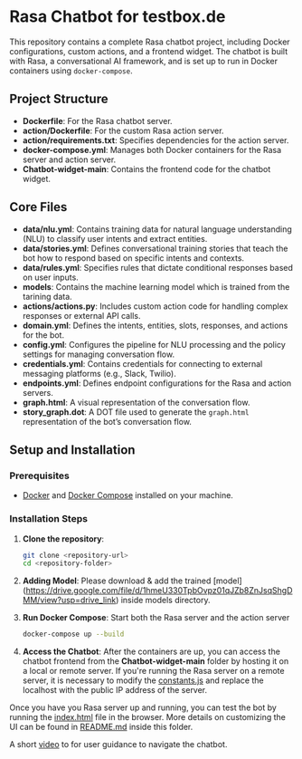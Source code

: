 # Rasa Chatbot for testbox.de

This repository contains a complete Rasa chatbot project, including Docker configurations, custom actions, and a frontend widget. The chatbot is built with Rasa, a conversational AI framework, and is set up to run in Docker containers using `docker-compose`.

## Project Structure

- **Dockerfile**: For the Rasa chatbot server.
- **action/Dockerfile**: For the custom Rasa action server.
- **action/requirements.txt**: Specifies dependencies for the action server.
- **docker-compose.yml**: Manages both Docker containers for the Rasa server and action server.
- **Chatbot-widget-main**: Contains the frontend code for the chatbot widget.

## Core Files

- **data/nlu.yml**: Contains training data for natural language understanding (NLU) to classify user intents and extract entities.
- **data/stories.yml**: Defines conversational training stories that teach the bot how to respond based on specific intents and contexts.
- **data/rules.yml**: Specifies rules that dictate conditional responses based on user inputs.
- **models**: Contains the machine learning model which is trained from the tarining data.
- **actions/actions.py**: Includes custom action code for handling complex responses or external API calls.
- **domain.yml**: Defines the intents, entities, slots, responses, and actions for the bot.
- **config.yml**: Configures the pipeline for NLU processing and the policy settings for managing conversation flow.
- **credentials.yml**: Contains credentials for connecting to external messaging platforms (e.g., Slack, Twilio).
- **endpoints.yml**: Defines endpoint configurations for the Rasa and action servers.
- **graph.html**: A visual representation of the conversation flow.
- **story_graph.dot**: A DOT file used to generate the `graph.html` representation of the bot’s conversation flow.

## Setup and Installation

### Prerequisites

- [Docker](https://docs.docker.com/get-docker/) and [Docker Compose](https://docs.docker.com/compose/install/) installed on your machine.

### Installation Steps

1. **Clone the repository**:
   ```bash
   git clone <repository-url>
   cd <repository-folder>

2. **Adding Model**: Please download & add the trained [model]   (https://drive.google.com/file/d/1hmeU330TpbOvpz01qJZb8ZnJsqShgDMM/view?usp=drive_link) inside models directory.

3. **Run Docker Compose**: Start both the Rasa server and the action server
   ```bash
   docker-compose up --build

4. **Access the Chatbot**: After the containers are up, you can access the chatbot frontend from the **Chatbot-widget-main** folder by hosting it on a local or remote server. If you're running the Rasa server on a remote server, it is necessary to modify the [constants.js](Chatbot-Widget-main/static/js/constants.js) and replace the localhost with the public IP address of the server.

Once you have you Rasa server up and running, you can test the bot by running the [index.html](Chatbot-Widget-main/index.html) file in the browser. More details on customizing the UI can be found in [README.md](Chatbot-Widget-main/static/js/constants.js) inside this folder.

A short [video](https://screenrec.com/share/sQSrVwHF28) to for user guidance to navigate the chatbot.
